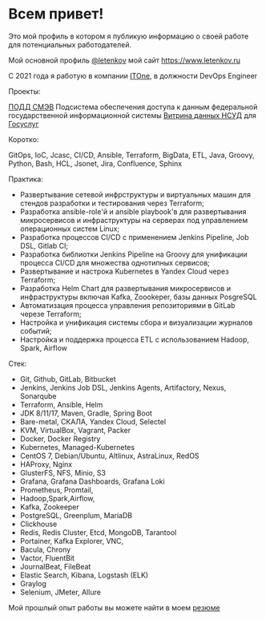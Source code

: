 # Всем привет!

Это мой профиль в котором я публикую информацию о своей работе для потенциальных работодателей. 

Мой основной профиль [@letenkov](https://github.com/letenkov) мой сайт https://www.letenkov.ru

С 2021 года я работую в компании [ITOne](https://www.it-one.ru/), в должности DevOps Engineer

Проекты:

[ПОДД СМЭВ](https://info.gosuslugi.ru/articles/%D0%9A%D0%BE%D1%80%D0%BE%D1%82%D0%BA%D0%BE_%D0%BE_%D0%A1%D0%9C%D0%AD%D0%92_4_(%D0%9F%D0%9E%D0%94%D0%94)/) Подсистема обеспечения доступа к данным федеральной государственной информационной системы  [Витрина данных НСУД](https://nsud.gosuslugi.ru) для [Госуслуг](https://www.gosuslugi.ru)

Коротко:

GitOps, IoC, Jcasc, CI/CD, Ansible, Terraform, BigData, ETL, Java, Groovy, Python, Bash, HCL, Jsonet, Jira, Confluence, Sphinx

Практика:

* Развертывание сетевой инфрструктуры и виртуальных машин для стендов разработки и тестирования через Terraform;
* Разработка ansible-role'й и ansible playbook'в для развертывания микросервисов и инфраструктуры на серверах под управлением операционных систем Linux;
* Разработка процессов CI/CD с применением Jenkins Pipeline, Job DSL, Gitlab CI;
* Разработка библиотки Jenkins Pipeline на Groovy для унификации процесса CI/CD для множества однотипных сервисов;
* Развертывание и настрока Kubernetes в Yandex Cloud через Terraform;
* Разработка Helm Chart для развертывания микросервисов и инфраструктуры включая Kafka, Zoookeper, базы данных PosgreSQL
* Автоматизация процесса управления репозиториями в GitLab черезе Terraform;
* Настройка и унификация системы сбора и визуализации журналов событий;
* Настройка и поддержка процесса ETL с использованием Hadoop, Spark, Airflow

Стек:

* Git, Github, GitLab, Bitbucket
* Jenkins, Jenkins Job DSL, Jenkins Agents, Artifactory, Nexus, Sonarqube
* Terraform, Ansible, Helm
* JDK 8/11/17, Maven, Gradle, Spring Boot
* Bare-metal, СКАЛА, Yandex Cloud, Selectel
* KVM, VirtualBox, Vagrant, Packer
* Docker, Docker Registry
* Kubernetes, Managed-Kubernetes
* СentOS 7, Debian/Ubuntu, Altlinux, AstraLinux, RedOS
* HAProxy, Nginx
* GlusterFS, NFS, Minio, S3
* Grafana, Grafana Dashboards, Grafana Loki
* Prometheus, Promtail, 
* Hadoop,Spark,Airflow,
* Kafka, Zookeeper
* PostgreSQL, Greenplum, MariaDB
* Clickhouse
* Redis, Redis Cluster, Etcd, MongoDB, Tarantool
* Portainer, Kafka Explorer, VNC,
* Bacula, Chrony
* Vactor, FluentBit
* JournalBeat, FileBeat
* Elastic Search, Kibana, Logstash (ELK)
* Graylog
* Selenium, JMeter, Allure

Мой прошлый опыт работы вы можете найти в моем [резюме](http://www.letenkov.ru/resume.html)
